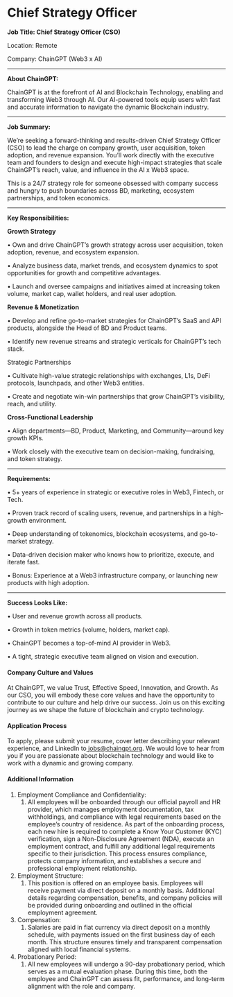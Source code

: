 # Chief Strategy Officer

**Job Title: Chief Strategy Officer (CSO)**

Location: Remote

Company: ChainGPT (Web3 x AI)

***

**About ChainGPT:**

ChainGPT is at the forefront of AI and Blockchain Technology, enabling and transforming Web3 through AI. Our AI-powered tools equip users with fast and accurate information to navigate the dynamic Blockchain industry.&#x20;

***

**Job Summary:**

We’re seeking a forward-thinking and results-driven Chief Strategy Officer (CSO) to lead the charge on company growth, user acquisition, token adoption, and revenue expansion. You’ll work directly with the executive team and founders to design and execute high-impact strategies that scale ChainGPT’s reach, value, and influence in the AI x Web3 space.

This is a 24/7 strategy role for someone obsessed with company success and hungry to push boundaries across BD, marketing, ecosystem partnerships, and token economics.

***

**Key Responsibilities:**

**Growth Strategy**

• Own and drive ChainGPT’s growth strategy across user acquisition, token adoption, revenue, and ecosystem expansion.

• Analyze business data, market trends, and ecosystem dynamics to spot opportunities for growth and competitive advantages.

• Launch and oversee campaigns and initiatives aimed at increasing token volume, market cap, wallet holders, and real user adoption.

**Revenue & Monetization**

• Develop and refine go-to-market strategies for ChainGPT’s SaaS and API products, alongside the Head of BD and Product teams.

• Identify new revenue streams and strategic verticals for ChainGPT’s tech stack.

Strategic Partnerships

• Cultivate high-value strategic relationships with exchanges, L1s, DeFi protocols, launchpads, and other Web3 entities.

• Create and negotiate win-win partnerships that grow ChainGPT’s visibility, reach, and utility.

**Cross-Functional Leadership**

• Align departments—BD, Product, Marketing, and Community—around key growth KPIs.

• Work closely with the executive team on decision-making, fundraising, and token strategy.

***

**Requirements:**

• 5+ years of experience in strategic or executive roles in Web3, Fintech, or Tech.

• Proven track record of scaling users, revenue, and partnerships in a high-growth environment.

• Deep understanding of tokenomics, blockchain ecosystems, and go-to-market strategy.

• Data-driven decision maker who knows how to prioritize, execute, and iterate fast.

• Bonus: Experience at a Web3 infrastructure company, or launching new products with high adoption.

***

**Success Looks Like:**

• User and revenue growth across all products.

• Growth in token metrics (volume, holders, market cap).

• ChainGPT becomes a top-of-mind AI provider in Web3.

• A tight, strategic executive team aligned on vision and execution.

#### Company Culture and Values

At ChainGPT, we value Trust, Effective Speed, Innovation, and Growth. As our CSO, you will embody these core values and have the opportunity to contribute to our culture and help drive our success. Join us on this exciting journey as we shape the future of blockchain and crypto technology.

#### Application Process

To apply, please submit your resume, cover letter describing your relevant experience, and LinkedIn to[ jobs@chaingpt.org](mailto:jobs@chaingpt.org). We would love to hear from you if you are passionate about blockchain technology and would like to work with a dynamic and growing company.

#### Additional Information

1. Employment Compliance and Confidentiality:
   1. All employees will be onboarded through our official payroll and HR provider, which manages employment documentation, tax withholdings, and compliance with legal requirements based on the employee’s country of residence. As part of the onboarding process, each new hire is required to complete a Know Your Customer (KYC) verification, sign a Non-Disclosure Agreement (NDA), execute an employment contract, and fulfill any additional legal requirements specific to their jurisdiction. This process ensures compliance, protects company information, and establishes a secure and professional employment relationship.
2. Employment Structure:
   1. This position is offered on an employee basis. Employees will receive payment via direct deposit on a monthly basis. Additional details regarding compensation, benefits, and company policies will be provided during onboarding and outlined in the official employment agreement.
3. Compensation:
   1. Salaries are paid in fiat currency via direct deposit on a monthly schedule, with payments issued on the first business day of each month. This structure ensures timely and transparent compensation aligned with local financial systems.
4. Probationary Period:
   1. All new employees will undergo a 90-day probationary period, which serves as a mutual evaluation phase. During this time, both the employee and ChainGPT can assess fit, performance, and long-term alignment with the role and company.
